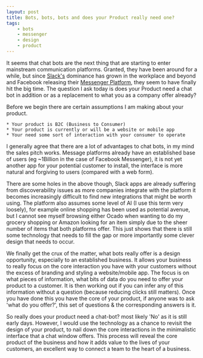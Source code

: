 ```yaml
---
layout: post
title: Bots, bots, bots and does your Product really need one?
tags:
    - bots
    - messenger
    - design
    - product
---
```


It seems that chat bots are the next thing that are starting to enter mainstream communication platforms. Granted, they have been around for a while, but since [Slack's](https://slack.com/) dominance has grown in the workplace and beyond and Facebook releasing their [Messenger Platform](https://messengerplatform.fb.com), they seem to have finally hit the big time. The question I ask today is does your Product need a chat bot in addition or as a replacement to what you as a company offer already?

Before we begin there are certain assumptions I am making about your product.

    * Your product is B2C (Business to Consumer)
    * Your product is currently or will be a website or mobile app
    * Your need some sort of interaction with your consumer to operate

I generally agree that there are a lot of advantages to chat bots, in my mind the sales pitch works. Message platforms already have an established base of users (eg ~1Billion in the case of Facebook Messenger), it is not yet another app for your potential customer to install, the interface is more natural and forgiving to users (compared with a web form).

There are some holes in the above though, Slack apps are already suffering from discoverability issues as more companies integrate with the platform it becomes increasingly difficult to find new integrations that might be worth using. The platform also assumes some level of AI (I use this term very loosely), for example online shopping has been used as potential avenue, but I cannot see myself browsing either Ocado when wanting to do my grocery shopping or Amazon looking for an item simply due to the sheer number of items that both platforms offer. This just shows that there is still some technology that needs to fill the gap or more importantly some clever design that needs to occur.

We finally get the crux of the matter, what bots really offer is a design opportunity, especially to an established business. It allows your business to really focus on the core interaction you have with your customers without the excess of branding and styling a website/mobile app. The focus is on what pieces of information, what bits of data do you need to offer your product to a customer. It is then working out if you can infer any of this information without a question (because reducing clicks still matters). Once you have done this you have the core of your product, if anyone was to ask 'what do you offer?', this set of questions & the corresponding answers is it.

So really does your product need a chat-bot? most likely 'No' as it is still early days. However, I would use the technology as a chance to revisit the design of your product, to nail down the core interactions in the minimalistic interface that a chat window offers. This process will reveal the core product of the business and how it adds value to the lives of your customers, an excellent way to connect a team to the heart of a business.
